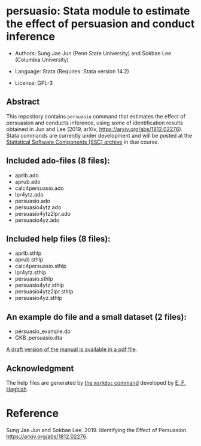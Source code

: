 # persuasio: Stata module to estimate the effect of persuasion and conduct inference

- Authors: Sung Jae Jun (Penn State University) and Sokbae Lee (Columbia University)

- Language: Stata (Requires: Stata version 14.2)

- License: GPL-3

## Abstract 

This repository contains `persuasio` command that estimates
the effect of persuasion and conducts inference, using some of identification results obtained in Jun and Lee (2019, arXiv, https://arxiv.org/abs/1812.02276). 
Stata commands are currently under development and will be posted at the [Statistical Software Components (SSC) archive](https://ideas.repec.org/s/boc/bocode.html) in due course. 

## Included ado-files (8 files):

- aprlb.ado 
- aprub.ado 
- calc4persuasio.ado 
- lpr4ytz.ado
- persuasio.ado 
- persuasio4ytz.ado 
- persuasio4ytz2lpr.ado
- persuasio4yz.ado 

## Included help files (8 files):

- aprlb.sthlp 
- aprub.sthlp 
- calc4persuasio.sthlp 
- lpr4ytz.sthlp
- persuasio.sthlp 
- persuasio4ytz.sthlp 
- persuasio4ytz2lpr.sthlp
- persuasio4yz.sthlp 

## An example do file and a small dataset (2 files):

- persuasio_example.do
- GKB_persuasio.dta

[A draft version of the manual is available in a pdf file](https://github.com/sokbae/persuasio/blob/master/docs/persuasio_stata_manual_30Jan2020.pdf).

## Acknowledgment

The help files are generated by [the `markdoc` command](http://haghish.github.io/markdoc/) developed by [E. F. Haghish](https://github.com/haghish). 

# Reference
Sung Jae Jun and Sokbae Lee. 2019. Identifying the Effect of Persuasion. https://arxiv.org/abs/1812.02276.



